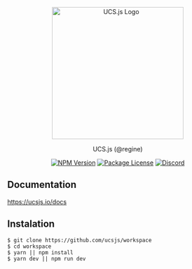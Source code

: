 <p align="center">
  <a href="https://github.com/ucsjs" target="blank"><img src="https://ucsjs.io/logo_invert.png" width="300" alt="UCS.js Logo" /></a>
</p>

<p align="center">UCS.js (@regine)</p>

<p align="center">
    <a href="https://www.npmjs.com/~ucsjs" target="_blank"><img src="https://img.shields.io/npm/v/@ucsjs/engine.svg" alt="NPM Version" /></a>
    <a href="https://www.npmjs.com/~ucsjs" target="_blank"><img src="https://img.shields.io/npm/l/@ucsjs/engine.svg" alt="Package License" /></a>
    <a href="https://discord.com/invite/XtUH9sJP" target="_blank"><img src="https://img.shields.io/badge/discord-online-brightgreen.svg" alt="Discord"/></a>
</p>

## Documentation

https://ucsjs.io/docs

## Instalation

```
$ git clone https://github.com/ucsjs/workspace
$ cd workspace
$ yarn || npm install
$ yarn dev || npm run dev
```